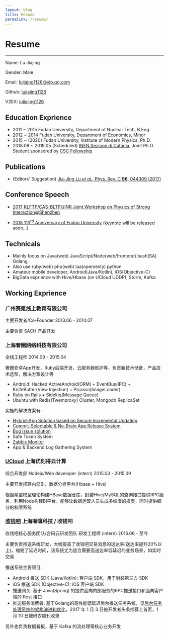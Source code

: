 ```yaml
---
layout: blog
title: Resume
permalink: /resume/
---
```


# Resume

---

Name: Lu Jiajing

Gender: Male

Email: lujiajng1126@vip.qq.com

Github: [lujiajing1126](https://github.com/lujiajing1126)

V2EX: [lujiajing1126](https://www.v2ex.com/member/lujiajing1126)

## Education Exprience

 - 2011 ~ 2015 Fudan University, Department of Nuclear Tech, B.Eng.
 - 2012 ~ 2014 Fudan University, Department of Economics, Minor
 - 2015 ~ (2020) Fudan University, Institute of Modern Physics, Ph.D.
 - 2018.09 ~ 2019.05 (Scheduled) [INFN Sezione di Catania](http://www.ct.infn.it/), Joint Ph.D. Student sponsored by [CSC Fellowship](http://www.csc.edu.cn/)

## Publications

 - (Editors' Suggestion) [Jia-Jing Lu _et al._, Phys. Rev. C **96**, 044309 (2017)](https://doi.org/10.1103/PhysRevC.96.044309)

## Conference Speech

 - [2017 KLFTP/CAS-BLTP/JINR Joint Workshop on Physics of Strong Interaction@Shenzhen](http://dajipai.u.qiniudn.com/doc/pdf/conf-notes/201711-KLFTP-BLTP-JiajingLu.pdf)

 - [2018 113<sup>rd</sup> Anniversary of Fudan University](#) (keynote will be released soon...)

## Technicals

 - Mainly focus on Java(web) JavaScript/Node(web/frontend) bash(SA) Golang
 - Also use ruby(web) php(web) lua(openresty) python
 - Amateur mobile developer, Android(Java/Kotlin), iOS(Objective-C)
 - BigData exprience with Hive/Hbase (on UCloud UDDP), Storm, Kafka

## Working Exprience

### **广州赛氪线上教育有限公司**

  主要开发者/Co-Founder  2013.06 - 2014.07

  主要负责 SACH 产品开发

### **上海奢圈网络科技有限公司**

  全栈工程师  2014.09 - 2015.04

  奢圈安卓App开发，Ruby后端开发，云服务器维护等，负责新技术储备，产品技术选型，解决方案设计等

  - Android: Hacked ActiveAndroid(ORM) + EventBus(IPC) + KnifeButter(View Injection) + Picasso(ImageLoader)
  - Ruby on Rails + Sidekiq(Message Queue)
  - Ubuntu with Redis(Twemproxy) Cluster, Mongodb ReplicaSet

  实施的解决方案有:
  
  - [Hybrid-App Solution based on Secure Incremental Updating](https://ruby-china.org/topics/23258)
  - [Commit-Selectable & No-Brain App Release System](/automation/Commit-Selectable-and-No-Brain-App-Release-System.html)
  - [Bug issue solution](/solution/gitlab-webhook-to-trello.html)
  - Safe Token System
  - [Zabbix Monitor](/solution/zabbix-monitor-solution.html)
  - App & Backend Log Gathering System

### **[UCloud](http://www.ucloud.cn/) 上海优刻得云计算**

  综合开发部 Nodejs/Web developer (intern) 2015.03 - 2015.09

  主要开发搭建内部BI，数据分析平台(Hbase + Hive)

  根据星型模型理论构建HBase数据仓库，封装Hive/MySQL的查询接口提供RPC服务，利用Node构建BI平台，能够让数据运营人员生成多维度的报表，同时提供细分的权限系统

### **[收钱吧](https://shouqianba.com) 上海喔噻科技 / 收钱吧**

  收钱吧核心服务团队/合码云研发团队 研发工程师 (intern) 2016.06 - 至今

  主要负责推送系统研发，大幅提高了收钱吧交易消息的送达率(送达率提升20%以上)，缩短了延迟时间，该系统尤为适合需要高送达率低延迟的业务场景，如实时交易

  推送系统主要项目:

  - Android 推送 SDK (Java/Kotlin): 客户端 SDK，用于封装第三方 SDK
  - iOS 推送 SDK (Objective-C): iOS 客户端 SDK
  - 推送网关: 基于 Java(Spring) 的提供面向内部服务的RPC推送接口和面向客户端的 Rest 接口
  - 推送服务消费者: 基于Golang的高性能低延迟后台推送任务系统，见[后台任务处理系统的架构演进和优化](http://www.coder.dog/solution/the-evolution-and-optimization-of-a-background-processing-system.html)，2017 年 1 月 3 日被开发者头条推荐上首页，1 月 10 日被码农周刊收录

  另外也负责数据看板，基于 Kafka 的流处理等核心业务开发
